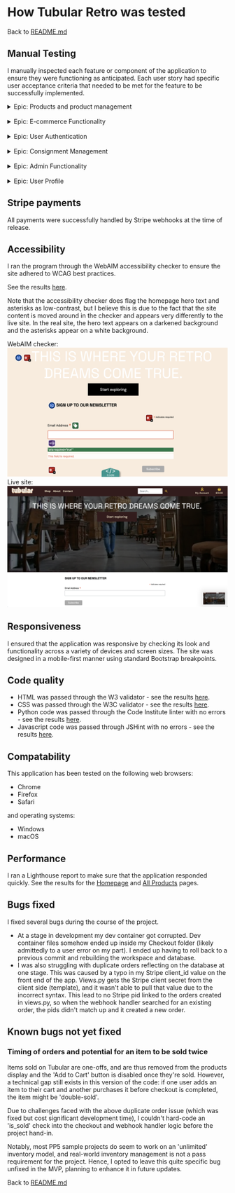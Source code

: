 
# How **Tubular Retro** was tested

Back to [README.md](README.md)<br>


## Manual Testing

I manually inspected each feature or component of the application to ensure they were functioning as anticipated. Each user story had specific user acceptance criteria that needed to be met for the feature to be successfully implemented. 

<details>
  <summary>Epic: Products and product management</summary>
  
  ### User Story: View Product Listings
  * As a user/shopper, I want to view a list of products with their images and descriptions, so I can explore what the shop offers.
  * **Acceptance Criteria**:
    * Products are displayed with a title, image, and brief description.
    * Products are displayed in a grid format that is mobile responsive.
    * The user can easily scroll through the list and quickly navigate back to the top.
  * Result: **PASS**
  
  ### User Story: View Product Details
  * As a user/shopper, I want to view the details of a product, including images, description, price, and availability.
  * **Acceptance Criteria**:
    * Clicking on a product opens a detailed view.
    * Product details include an image, a description, price, condition and measurements.
    * An option to add the product to the bag is available.
  * Result: **PASS**
  
  ### User Story: Filter Products
  * As a user/shopper, I want to filter products by category so I can narrow down my search results, or search for results using a keyword.
  * **Acceptance Criteria**:
    * Filter options and a search bar are clearly presented in the top nav.
    * Products can be filtered by category, and by keyword.
    * The filtered results are correctly displayed after selections are made.
    * The user can easily clear filters.
  * Result: **PASS**
  
  ### User Story: Sort Products
  * As a user/shopper, I want to sort products by prices, so I can find items in my budget.
  * **Acceptance Criteria**:
    * Sort options are clearly presented on the product listing page.
    * Products can be sorted in ascending or descending order by price, name, or category.
    * Correctly sorted results appear after the user action.
  * Result: **PASS**

</details>
<br>
<details>
  <summary>Epic: E-commerce Functionality</summary>
  
  ### User Story: Add Products to Bag
  * As a user/shopper, I want to add products to my bag and proceed to checkout, so I can make a purchase using Stripe for payment processing.
  * **Acceptance Criteria**:
    * Products can be added to the bag from the product details page.
    * User receives confirmation when item is added to the bag.
    * The bag updates in real-time to reflect the items added.
    * User can easily navigate to the bag page from anywhere on the site.
  * Result: **PASS**
  
  ### User Story: Remove Products from Bag
  * As a user/shopper, I want to remove products from my basket if I change my mind.
  * **Acceptance Criteria**:
    * Each product in the bag has a visible option to remove it.
    * Total price and item list adjust accordingly when items are removed.
    * User receives a note if their bag is empty.
  * Result: **PASS**
  
  ### User Story: Proceed to Checkout
  * As a user/shopper, I want to proceed to the checkout process from my basket, so I can complete my purchase.
  * **Acceptance Criteria**:
    * A clear option to proceed to checkout is available on the bag page.
    * User is able to check out whether or not they are logged in.
    * Shipping, billing, and payment details are collected via a form on the checkout page.
  * Result: **PASS**
  
  ### User Story: Review Order Summary
  * As a user/shopper, I want to see my order summary before finalizing the purchase, so I can review my selection and total cost.
  * **Acceptance Criteria**:
    * Order summary includes a list of products, their individual prices, total cost, and applicable shipping fees.
  * Result: **PASS**
  
  ### User Story: Make Payment with Stripe
  * As a user/shopper, I want to make a payment using Stripe for a seamless and secure checkout process.
  * **Acceptance Criteria**:
    * Payment details are securely collected through Stripe's API.
    * User receives feedback on successful or unsuccessful payment.
    * Order is not finalized until payment is confirmed.
    * Stripe successfully processes payment via webhooks.
  * Result: **PASS**
  
  ### User Story: Receive Order Confirmation
  * As a user/shopper, I want to receive an order confirmation with details of my purchase after completing the payment.
  * **Acceptance Criteria**:
    * User is directed to an order confirmation page after payment.
    * Confirmation page includes order details, and a unique order number.
    * An order confirmation email is sent to the user's registered email address.
  * Result: **PASS**

</details>
<br>
<details>
  <summary>Epic: User Authentication</summary>
  
  ### User Story: Register for an Account
  * As a user, I want to register for an account, so I can access my details and manage my consignment submissions.
  * **Acceptance Criteria**:
    * Users are provided a clear registration form.
    * The form collects necessary details such as username, email, and password.
    * Users receive feedback on successful registration or errors (e.g. email already registered, mismatched passwords)
    * Users are prompted to verify their email address.
    * Upon successful registration and verification, users are able to log in.
  * Result: **PASS**
  
  ### User Story: Log In to Account
  * As a user, I want to log in to my account, so I can access my profile and past orders.
  * **Acceptance Criteria**:
    * Users are provided a clear login form with fields for email and password.
    * Forgotten password option is clearly available.
    * Users receive feedback on successful login or errors (e.g., incorrect password).
  * Result: **PASS**
  
  ### User Story: Reset Password
  * As a user, I want to reset my password if I forget it, so I can regain access to my account.
  * **Acceptance Criteria**:
    * Users can easily find and access the "Forgot Password" option.
    * Users receive an email with a secure link or code to reset their password.
    * Users are able to successfully reset their password and log in with the new one.
  * Result: **PASS**
  
  ### User Story: Log out of account
  * As a user, I want to log out of my account when I finish browsing.
  * **Acceptance Criteria**:
    * Log out option is clearly visible and accessible from the user profile or menu.
    * Upon selecting "Log Out," the session ends and user is redirected to a public page.
    * User data or session details are not accessible after logging out.
  * Result: **PASS**

</details>
<br>
<details>
  <summary>Epic: Consignment Management</summary>
  
  ### User Story: Submit Item for Consignment
  * As a user, I want to submit an item for consignment by filling out a form with product details, so I can sell my items through the shop.
  * **Acceptance Criteria**:
    * Users are provided with a clear form to submit item details, including name, description, image.
    * Confirmation or feedback is provided upon successful submission.
    * The submitted item can be edited or deleted, until approved by an admin.
  * Result: **PASS**
  
  ### User Story: View Consignment Submissions Status
  * As a user, I want to know the status of my consignment submissions, so I know whether they have been approved or not.
  * **Acceptance Criteria**:
    * Users can easily navigate to a section or page listing their consignment submissions.
    * Each submission displays its current status (e.g., "Pending Review," "Approved," "Declined").
    * The user receives confirmation emails upon consigmnent submission, approval, and decline.
  * Result: **PASS**
  
  ### User Story: Edit Consignment Submissions
  * As a user, I want to edit my consignment submissions (before approval), so I can make changes to the product details if needed.
  * **Acceptance Criteria**:
    * Users can easily find an edit option for each of their pending consignment submissions.
    * Edits are saved and reflected upon submission.
  * Result: **PASS**
  
  ### User Story: Delete Consignment Submissions
  * As a user, I want to delete my consignment submissions (before approval), so I can remove items I no longer want to consign.
  * **Acceptance Criteria**:
    * Users can easily find a delete option for each of their pending consignment submissions.
    * A confirmation prompt appears before deletion.
    * Once deleted, the submission is removed from the list and the database.
  * Result: **PASS**

</details>
<br>
<details>
  <summary>Epic: Admin Functionality</summary>
  
  ### User Story: Review and Approve Consignment Submissions
  * As an admin, I want to review and approve consignment submissions, so only appropriate items are displayed on the website for sale.
  * **Acceptance Criteria**:
    * Admins can access a page listing all consignment submissions.
    * Each submission provides information and an option to approve or reject.
  * Result: **PASS**
  
  ### User Story: Reject Consignment Submissions
  * As an admin, I want to reject consignment submissions if they are not appropriate for the shop.
  * **Acceptance Criteria**:
    * Admins can reject consignment requests from the requests page.
    * The user is notified of the rejection and provided with the given reason.
  * Result: **PASS**
  
  ### User Story: Manage Products
  * As an admin, I want to be able to create, edit, and delete product listings from the admin panel.
  * **Acceptance Criteria**:
    * Admins have clear options in the nav to create new product listings.
    * Existing product listings can be edited or deleted.
    * All changes reflect immediately on the product listing page.
  * Result: **PASS**
</details>
<br>
<details>
  <summary>Epic: User Profile</summary>
  
  ### User Story: View User Information
  * As a user, I want to view and update my default delivery information from my profile page.
  * **Acceptance Criteria**:
    * The profile page clearly displays the default shipping address.
    * Users have an option to edit and save changes to their details.
    * Upon updating, the user receives feedback indicating successful changes.
  * Result: **PASS**
  
  ### User Story: View Order History
  * As a user, I want to view my order history, so I can see the details of my past purchases.
  * **Acceptance Criteria**:
    * The profile page has a section or tab dedicated to order history.
    * Past orders are listed with relevant details such as product names, date of purchase, total amount.
    * Users can click on an order to view more detailed information if needed.
  * Result: **PASS**

</details>

## Stripe payments

All payments were successfully handled by Stripe webhooks at the time of release.

## Accessibility

I ran the program through the WebAIM accessibility checker to ensure the site adhered to WCAG best practices.

See the results [here](https://wave.webaim.org/report#/https://tubularretro-71f0ca94931e.herokuapp.com/).

Note that the accessibility checker does flag the homepage hero text and asterisks as low-contrast, but I believe this is due to the fact that the site content is moved around in the checker and appears very differently to the live site. In the real site, the hero text appears on a darkened background and the asterisks appear on a white background.

WebAIM checker: ![WCAG Screenshot](media/wcag-screenshot.png) 
Live site: ![Live site](media/live-site-accessibility.png) 

## Responsiveness

I ensured that the application was responsive by checking its look and functionality across a variety of devices and screen sizes. The site was designed in a mobile-first manner using standard Bootstrap breakpoints.

## Code quality

- HTML was passed through the W3 validator - see the results [here](https://validator.w3.org/nu/?doc=https%3A%2F%2Ftubularretro-71f0ca94931e.herokuapp.com%2F).
- CSS was passed through the W3C validator - see the results [here](https://jigsaw.w3.org/css-validator/validator?uri=https%3A%2F%2Ftubularretro-71f0ca94931e.herokuapp.com%2F&profile=css3svg&usermedium=all&warning=1&vextwarning=&lang=en).
- Python code was passed through the Code Institute linter with no errors - see the results [here](media/readme/python-linter-screenshots).
- Javascript code was passed through JSHint with no errors - see the results [here](media/readme/jshint-screenshots).


## Compatability

This application has been tested on the following web browsers:

- Chrome
- Firefox
- Safari

and operating systems:

- Windows
- macOS


## Performance

I ran a Lighthouse report to make sure that the application responded quickly. See the results for the [Homepage](https://pagespeed.web.dev/analysis/https-tubularretro-71f0ca94931e-herokuapp-com/fmb7xj6lh7?form_factor=desktop) and [All Products](https://pagespeed.web.dev/analysis/https-tubularretro-71f0ca94931e-herokuapp-com-products/9mwcvs6iby?form_factor=desktop) pages.
## Bugs fixed

I fixed several bugs during the course of the project.

- At a stage in development my dev container got corrupted. Dev container files somehow ended up inside my Checkout folder (likely admittedly to a user error on my part). I ended up having to roll back to a previous commit and rebuilding the workspace and database.
- I was also struggling with duplicate orders reflecting on the database at one stage. This was caused by a typo in my Stripe client_id value on the front end of the app. Views.py gets the Stripe client secret from the client side (template), and it wasn't able to pull that value due to the incorrect syntax. This lead to no Stripe pid linked to the orders created in views.py, so when the webhook handler searched for an existing order, the pids didn't match up and it created a new order. 


## Known bugs not yet fixed

### Timing of orders and potential for an item to be sold twice
Items sold on Tubular are one-offs, and are thus removed from the products display and the 'Add to Cart' button is disabled once they're sold. However, a technical gap still exists in this version of the code: if one user adds an item to their cart and another purchases it before checkout is completed, the item might be 'double-sold'. 

Due to challenges faced with the above duplicate order issue (which was fixed but cost significant development time), I couldn't hard-code an 'is_sold' check into the checkout and webhook handler logic before the project hand-in. 

Notably, most PP5 sample projects do seem to work on an 'unlimited' inventory model, and real-world inventory management is not a pass requirement for the project. Hence, I opted to leave this quite specific bug unfixed in the MVP, planning to enhance it in future updates.

Back to [README.md](README.md)
